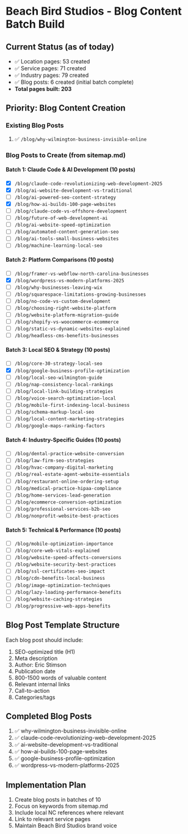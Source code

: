 # Beach Bird Studios - Blog Content Batch Build

## Current Status (as of today)
- ✅ Location pages: 53 created
- ✅ Service pages: 71 created  
- ✅ Industry pages: 79 created
- ✅ Blog posts: 6 created (initial batch complete)
- **Total pages built: 203**

## Priority: Blog Content Creation

### Existing Blog Posts
1. ✅ `/blog/why-wilmington-business-invisible-online`

### Blog Posts to Create (from sitemap.md)

#### Batch 1: Claude Code & AI Development (10 posts)
- [x] `/blog/claude-code-revolutionizing-web-development-2025`
- [x] `/blog/ai-website-development-vs-traditional`
- [ ] `/blog/ai-powered-seo-content-strategy`
- [x] `/blog/how-ai-builds-100-page-websites`
- [ ] `/blog/claude-code-vs-offshore-development`
- [ ] `/blog/future-of-web-development-ai`
- [ ] `/blog/ai-website-speed-optimization`
- [ ] `/blog/automated-content-generation-seo`
- [ ] `/blog/ai-tools-small-business-websites`
- [ ] `/blog/machine-learning-local-seo`

#### Batch 2: Platform Comparisons (10 posts)
- [ ] `/blog/framer-vs-webflow-north-carolina-businesses`
- [x] `/blog/wordpress-vs-modern-platforms-2025`
- [ ] `/blog/why-businesses-leaving-wix`
- [ ] `/blog/squarespace-limitations-growing-businesses`
- [ ] `/blog/no-code-vs-custom-development`
- [ ] `/blog/choosing-right-website-platform`
- [ ] `/blog/website-platform-migration-guide`
- [ ] `/blog/shopify-vs-woocommerce-ecommerce`
- [ ] `/blog/static-vs-dynamic-websites-explained`
- [ ] `/blog/headless-cms-benefits-businesses`

#### Batch 3: Local SEO & Strategy (10 posts)
- [ ] `/blog/core-30-strategy-local-seo`
- [x] `/blog/google-business-profile-optimization`
- [ ] `/blog/local-seo-wilmington-guide`
- [ ] `/blog/nap-consistency-local-rankings`
- [ ] `/blog/local-link-building-strategies`
- [ ] `/blog/voice-search-optimization-local`
- [ ] `/blog/mobile-first-indexing-local-business`
- [ ] `/blog/schema-markup-local-seo`
- [ ] `/blog/local-content-marketing-strategies`
- [ ] `/blog/google-maps-ranking-factors`

#### Batch 4: Industry-Specific Guides (10 posts)
- [ ] `/blog/dental-practice-website-conversion`
- [ ] `/blog/law-firm-seo-strategies`
- [ ] `/blog/hvac-company-digital-marketing`
- [ ] `/blog/real-estate-agent-website-essentials`
- [ ] `/blog/restaurant-online-ordering-setup`
- [ ] `/blog/medical-practice-hipaa-compliance`
- [ ] `/blog/home-services-lead-generation`
- [ ] `/blog/ecommerce-conversion-optimization`
- [ ] `/blog/professional-services-b2b-seo`
- [ ] `/blog/nonprofit-website-best-practices`

#### Batch 5: Technical & Performance (10 posts)
- [ ] `/blog/mobile-optimization-importance`
- [ ] `/blog/core-web-vitals-explained`
- [ ] `/blog/website-speed-affects-conversions`
- [ ] `/blog/website-security-best-practices`
- [ ] `/blog/ssl-certificates-seo-impact`
- [ ] `/blog/cdn-benefits-local-business`
- [ ] `/blog/image-optimization-techniques`
- [ ] `/blog/lazy-loading-performance-benefits`
- [ ] `/blog/website-caching-strategies`
- [ ] `/blog/progressive-web-apps-benefits`

## Blog Post Template Structure
Each blog post should include:
1. SEO-optimized title (H1)
2. Meta description
3. Author: Eric Stimson
4. Publication date
5. 800-1500 words of valuable content
6. Relevant internal links
7. Call-to-action
8. Categories/tags

## Completed Blog Posts
1. ✅ why-wilmington-business-invisible-online
2. ✅ claude-code-revolutionizing-web-development-2025
3. ✅ ai-website-development-vs-traditional
4. ✅ how-ai-builds-100-page-websites 
5. ✅ google-business-profile-optimization
6. ✅ wordpress-vs-modern-platforms-2025

## Implementation Plan
1. Create blog posts in batches of 10
2. Focus on keywords from sitemap.md
3. Include local NC references where relevant
4. Link to relevant service pages
5. Maintain Beach Bird Studios brand voice
